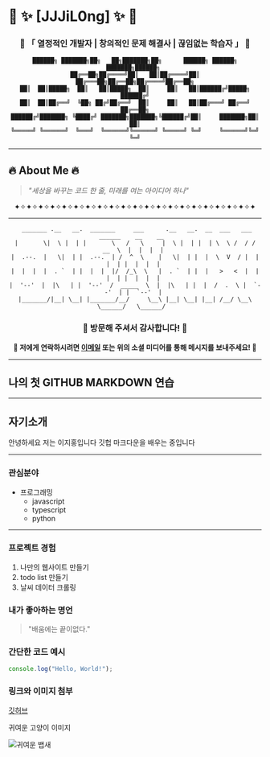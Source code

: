 # 🌟 ✨ [JJJiL0ng] ✨ 🌟

<div align="center">
  
### 🚀 **「 열정적인 개발자 | 창의적인 문제 해결사 | 끊임없는 학습자 」** 🚀

</div>

<div align="center">

```
██████╗ ███████╗██╗   ██╗███████╗██╗      ██████╗ ██████╗ ███████╗██████╗ 
██╔══██╗██╔════╝██║   ██║██╔════╝██║     ██╔═══██╗██╔══██╗██╔════╝██╔══██╗
██║  ██║█████╗  ██║   ██║█████╗  ██║     ██║   ██║██████╔╝█████╗  ██████╔╝
██║  ██║██╔══╝  ╚██╗ ██╔╝██╔══╝  ██║     ██║   ██║██╔═══╝ ██╔══╝  ██╔══██╗
██████╔╝███████╗ ╚████╔╝ ███████╗███████╗╚██████╔╝██║     ███████╗██║  ██║
╚═════╝ ╚══════╝  ╚═══╝  ╚══════╝╚══════╝ ╚═════╝ ╚═╝     ╚══════╝╚═╝  ╚═╝
```

</div>

---

## 🔥 About Me 🔥

> *"세상을 바꾸는 코드 한 줄, 미래를 여는 아이디어 하나"*

<div align="center">
  
✦✧✦✧✦✧✦✧✦✧✦✧✦✧✦✧✦✧✦✧✦✧✦✧✦✧✦✧✦✧✦✧✦✧✦✧✦✧✦✧✦

</div>

---

<div align="center">

```
 _______ .__   __.  _______     ___      .__   __.  __  ___   ___  ______    __    __  
|       \|  \ |  | |       \   /   \     |  \ |  | |  | \  \ /  / /  __  \  |  |  |  | 
|  .--.  |   \|  | |  .--.  | /  ^  \    |   \|  | |  |  \  V  / |  |  |  | |  |  |  | 
|  |  |  |  . `  | |  |  |  |/  /_\  \   |  . `  | |  |   >   <  |  |  |  | |  |  |  | 
|  '--'  |  |\   | |  '--'  /  _____  \  |  |\   | |  |  /  .  \ |  `--'  | |  `--'  | 
|_______/|__| \__| |_______/__/     \__\ |__| \__| |__| /__/ \__\ \______/   \______/  
```

### 💖 방문해 주셔서 감사합니다! 💖

**💌 저에게 연락하시려면 [이메일](mailto:jihong.lee.dev@gmail.com) 또는 위의 소셜 미디어를 통해 메시지를 보내주세요! 💌**

</div>

---

## 나의 첫 GITHUB MARKDOWN 연습

---

## 자기소개

안녕하세요 저는 이지홍입니다 깃헙 마크다운을 배우는 중입니다

---

### 관심분야

- 프로그래밍
    - javascript
    - typescript
    - python

---

### 프로젝트 경험

1. 나만의 웹사이트 만들기
2. todo list 만들기
3. 날씨 데이터 크롤링

### 내가 좋아하는 명언

> "배움에는 끝이없다."

### 간단한 코드 예시

```javascript
console.log("Hello, World!");
```

### 링크와 이미지 첨부

[깃허브](https://github.com/JJJiL0ng)

귀여운 고양이 이미지

![귀여운 뱁새](https://img1.daumcdn.net/thumb/R720x0/?fname=http://t1.daumcdn.net/news/201612/13/joongang/20161213180238876aiua.jpg)

